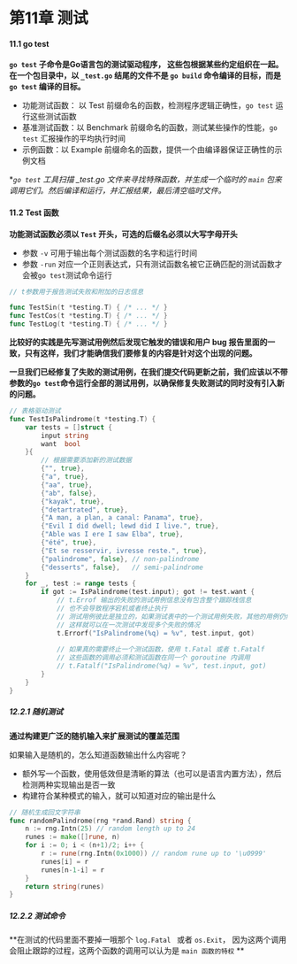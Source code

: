 # 第11章 测试

#### 11.1 go test

**`go test` 子命令是Go语言包的测试驱动程序， 这些包根据某些约定组织在一起。在一个包目录中，以 `_test.go` 结尾的文件不是 `go build` 命令编译的目标，而是 `go test` 编译的目标。**  

- 功能测试函数： 以 Test 前缀命名的函数，检测程序逻辑正确性，`go test` 运行这些测试函数
- 基准测试函数：以 Benchmark 前缀命名的函数，测试某些操作的性能，`go test` 汇报操作的平均执行时间
- 示例函数：以 Example 前缀命名的函数，提供一个由编译器保证正确性的示例文档

**`go test` 工具扫描 *_test.go 文件来寻找特殊函数，并生成一个临时的 `main` 包来调用它们。然后编译和运行，并汇报结果，最后清空临时文件。**  



#### 11.2 Test 函数

**功能测试函数必须以 `Test` 开头，可选的后缀名必须以大写字母开头**

- 参数 `-v` 可用于输出每个测试函数的名字和运行时间
- 参数 `-run` 对应一个正则表达式，只有测试函数名被它正确匹配的测试函数才会被`go test`测试命令运行

```go
// t参数用于报告测试失败和附加的日志信息

func TestSin(t *testing.T) { /* ... */ }
func TestCos(t *testing.T) { /* ... */ }
func TestLog(t *testing.T) { /* ... */ }
```

**比较好的实践是先写测试用例然后发现它触发的错误和用户 bug 报告里面的一致，只有这样，我们才能确信我们要修复的内容是针对这个出现的问题。**

**一旦我们已经修复了失败的测试用例，在我们提交代码更新之前，我们应该以不带参数的`go test`命令运行全部的测试用例，以确保修复失败测试的同时没有引入新的问题。**

```go
// 表格驱动测试
func TestIsPalindrome(t *testing.T) {
    var tests = []struct {
        input string
        want  bool
    }{
      	// 根据需要添加新的测试数据
        {"", true},
        {"a", true},
        {"aa", true},
        {"ab", false},
        {"kayak", true},
        {"detartrated", true},
        {"A man, a plan, a canal: Panama", true},
        {"Evil I did dwell; lewd did I live.", true},
        {"Able was I ere I saw Elba", true},
        {"été", true},
        {"Et se resservir, ivresse reste.", true},
        {"palindrome", false}, // non-palindrome
        {"desserts", false},   // semi-palindrome
    }
    for _, test := range tests {
        if got := IsPalindrome(test.input); got != test.want {
          	// t.Errof 输出的失败的测试用例信息没有包含整个跟踪栈信息
          	// 也不会导致程序宕机或者终止执行
          	// 测试用例彼此是独立的，如果测试表中的一个测试用例失败，其他的用例仍然继续测试
          	// 这样就可以在一次测试中发现多个失败的情况
            t.Errorf("IsPalindrome(%q) = %v", test.input, got)
          
          	// 如果真的需要终止一个测试函数，使用 t.Fatal 或者 t.Fatalf
          	// 这些函数的调用必须和测试函数在同一个 goroutine 内调用
          	// t.Fatalf("IsPalindrome(%q) = %v", test.input, got)
        }
    }
}
```

##### 12.2.1  随机测试

**通过构建更广泛的随机输入来扩展测试的覆盖范围**

如果输入是随机的，怎么知道函数输出什么内容呢？

- 额外写一个函数，使用低效但是清晰的算法（也可以是语言内置方法），然后检测两种实现输出是否一致
- 构建符合某种模式的输入，就可以知道对应的输出是什么

```go
// 随机生成回文字符串
func randomPalindrome(rng *rand.Rand) string {
    n := rng.Intn(25) // random length up to 24
    runes := make([]rune, n)
    for i := 0; i < (n+1)/2; i++ {
        r := rune(rng.Intn(0x1000)) // random rune up to '\u0999'
        runes[i] = r
        runes[n-1-i] = r
    }
    return string(runes)
}
```



##### 12.2.2 测试命令

**在测试的代码里面不要掉一哦那个 `log.Fatal ` 或者 `os.Exit`， 因为这两个调用会阻止跟踪的过程，这两个函数的调用可以认为是 `main 函数的特权` **

